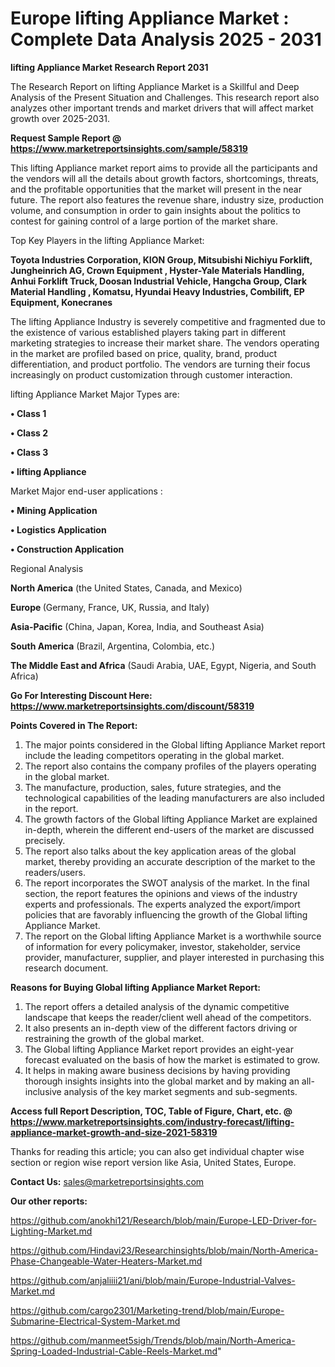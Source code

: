  # Europe lifting Appliance Market : Complete Data Analysis 2025 - 2031

<strong>lifting Appliance Market Research Report 2031</strong>

The Research Report on lifting Appliance Market is a Skillful and Deep Analysis of the Present Situation and Challenges. This research report also analyzes other important trends and market drivers that will affect market growth over 2025-2031.

<strong>Request Sample Report @ <a href=https://www.marketreportsinsights.com/sample/58319>https://www.marketreportsinsights.com/sample/58319</a></strong>

This lifting Appliance market report aims to provide all the participants and the vendors will all the details about growth factors, shortcomings, threats, and the profitable opportunities that the market will present in the near future. The report also features the revenue share, industry size, production volume, and consumption in order to gain insights about the politics to contest for gaining control of a large portion of the market share.

Top Key Players in the lifting Appliance Market:

<strong>Toyota Industries Corporation, KION Group, Mitsubishi Nichiyu Forklift, Jungheinrich AG, Crown Equipment , Hyster-Yale Materials Handling, Anhui Forklift Truck, Doosan Industrial Vehicle, Hangcha Group, Clark Material Handling , Komatsu, Hyundai Heavy Industries, Combilift, EP Equipment, Konecranes</strong>

The lifting Appliance Industry is severely competitive and fragmented due to the existence of various established players taking part in different marketing strategies to increase their market share. The vendors operating in the market are profiled based on price, quality, brand, product differentiation, and product portfolio. The vendors are turning their focus increasingly on product customization through customer interaction.

lifting Appliance Market Major Types are:

<strong>• Class 1

• Class 2

• Class 3

• lifting Appliance</strong>

Market Major end-user applications :

<strong>• Mining Application

• Logistics Application

• Construction Application</strong>

Regional Analysis

</u><strong><b>North America</b></strong> (the United States, Canada, and Mexico)

<strong><b>Europe </b></strong>(Germany, France, UK, Russia, and Italy)

<strong><b>Asia-Pacific</b></strong> (China, Japan, Korea, India, and Southeast Asia)

<strong><b>South America</b></strong> (Brazil, Argentina, Colombia, etc.)

<strong><b>The Middle East and Africa</b></strong> (Saudi Arabia, UAE, Egypt, Nigeria, and South Africa)

<strong>Go For Interesting Discount Here: <a href=https://www.marketreportsinsights.com/discount/58319>https://www.marketreportsinsights.com/discount/58319</a></strong>

<strong>Points Covered in The Report:</strong>
<ol>
  <li>The major points considered in the Global lifting Appliance Market report include the leading competitors operating in the global market.</li>
  <li>The report also contains the company profiles of the players operating in the global market.</li>
  <li>The manufacture, production, sales, future strategies, and the technological capabilities of the leading manufacturers are also included in the report.</li>
  <li>The growth factors of the Global lifting Appliance Market are explained in-depth, wherein the different end-users of the market are discussed precisely.</li>
  <li>The report also talks about the key application areas of the global market, thereby providing an accurate description of the market to the readers/users.</li>
  <li>The report incorporates the SWOT analysis of the market. In the final section, the report features the opinions and views of the industry experts and professionals. The experts analyzed the export/import policies that are favorably influencing the growth of the Global lifting Appliance Market.</li>
  <li>The report on the Global lifting Appliance Market is a worthwhile source of information for every policymaker, investor, stakeholder, service provider, manufacturer, supplier, and player interested in purchasing this research document.</li>
</ol>
<strong>Reasons for Buying Global lifting Appliance Market Report:</strong>

<ol>
  <li>The report offers a detailed analysis of the dynamic competitive landscape that keeps the reader/client well ahead of the competitors.</li>
  <li>It also presents an in-depth view of the different factors driving or restraining the growth of the global market.</li>
  <li>The Global lifting Appliance Market report provides an eight-year forecast evaluated on the basis of how the market is estimated to grow.</li>
  <li>It helps in making aware business decisions by having providing thorough insights insights into the global market and by making an all-inclusive analysis of the key market segments and sub-segments.</li>
</ol>
<strong>Access full Report Description, TOC, Table of Figure, Chart, etc. @ <a href=https://www.marketreportsinsights.com/industry-forecast/lifting-appliance-market-growth-and-size-2021-58319>https://www.marketreportsinsights.com/industry-forecast/lifting-appliance-market-growth-and-size-2021-58319</a></strong>


Thanks for reading this article; you can also get individual chapter wise section or region wise report version like Asia, United States, Europe.

<strong>Contact Us:</strong>
sales@marketreportsinsights.com

<strong>Our other reports:</strong>

<a href=https://github.com/anokhi121/Research/blob/main/Europe-LED-Driver-for-Lighting-Market.md>https://github.com/anokhi121/Research/blob/main/Europe-LED-Driver-for-Lighting-Market.md</a>

<a href=https://github.com/Hindavi23/Researchinsights/blob/main/North-America-Phase-Changeable-Water-Heaters-Market.md>https://github.com/Hindavi23/Researchinsights/blob/main/North-America-Phase-Changeable-Water-Heaters-Market.md</a>

<a href=https://github.com/anjaliiii21/ani/blob/main/Europe-Industrial-Valves-Market.md>https://github.com/anjaliiii21/ani/blob/main/Europe-Industrial-Valves-Market.md</a>

<a href=https://github.com/cargo2301/Marketing-trend/blob/main/Europe-Submarine-Electrical-System-Market.md>https://github.com/cargo2301/Marketing-trend/blob/main/Europe-Submarine-Electrical-System-Market.md</a>

<a href=https://github.com/manmeet5sigh/Trends/blob/main/North-America-Spring-Loaded-Industrial-Cable-Reels-Market.md>https://github.com/manmeet5sigh/Trends/blob/main/North-America-Spring-Loaded-Industrial-Cable-Reels-Market.md</a>"

